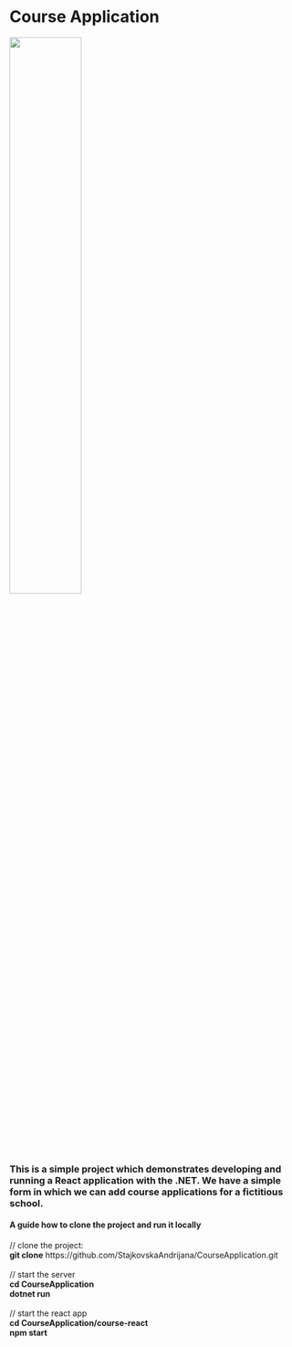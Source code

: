 <h1>Course Application</h1>

<img style="width:50%;height:50%" src="https://miro.medium.com/max/875/1*mnj4v6ZJGDRJ6eYPLVCviw.png">

<h3>This is a simple project which demonstrates developing and running a React application with the .NET. We have a simple form in which we can add course applications for a fictitious school.</h3>

<h4>A guide how to clone the project and run it locally</h4>
// clone the project: </br>
<b>git clone</b> https://github.com/StajkovskaAndrijana/CourseApplication.git </br></br>
// start the server</br>
<b>cd CourseApplication</b></br>
<b>dotnet run</b></br></br>
// start the react app</br>
<b>cd CourseApplication/course-react</b></br>
<b>npm start</b>

